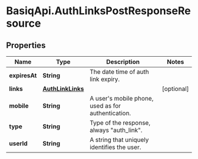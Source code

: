 # BasiqApi.AuthLinksPostResponseResource

## Properties
Name | Type | Description | Notes
------------ | ------------- | ------------- | -------------
**expiresAt** | **String** | The date time of auth link expiry. | 
**links** | [**AuthLinkLinks**](AuthLinkLinks.md) |  | [optional] 
**mobile** | **String** | A user's mobile phone, used as for authentication. | 
**type** | **String** | Type of the response, always \"auth_link\". | 
**userId** | **String** | A string that uniquely identifies the user. | 


